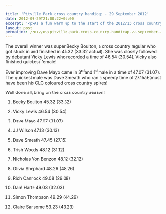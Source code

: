 ```yaml
---

title: 'Pitville Park cross country handicap - 29 September 2012'
date: 2012-09-29T21:00:22+01:00
excerpt: '<p>As a fun warm up to the start of the 2012/13 cross country season 13 CLC striders took part in a 4 mile handicap in Pitville Park. This was perfect training as the Park will host 2 fixtures this season. All we need now is stream jump practiceâ€¦.. </p>'
layout: post
permalink: /2012/09/pitville-park-cross-country-handicap-29-september-2012/
---
```

</p> 

The overall winner was super Becky Boulton, a cross country regular who got stuck in and finished in 45.32 (33.32 actual). She was closely followed by debutant Vicky Lewis who recorded a time of 46.54 (30.54). Vicky also finished quickest female!

Ever improving Dave Mayo came in 3<sup>rd</sup>and 1<sup>st</sup>male in a time of 47.07 (31.07). The quickest male was Dave Smeath who ran a speedy time of 27.15â€¦must have been his CLC coloured cross country spikes!

Well done all, bring on the cross country season!

1) Becky Boulton 45.32 (33.32)

2) Vicky Lewis 46.54 (30.54)

3) Dave Mayo 47.07 (31.07)

4) JJ Wilson 47.13 (30.13)

5) Dave Smeath 47.45 (27.15)

6) Trish Woods 48.12 (31.12)

7) Nicholas Von Benzon 48.12 (32.12)

8) Olivia Shephard 48.26 (48.26)

9) Rich Cannock 49.08 (29.08)

10) Dan! Harte 49.03 (32.03)

11) Simon Thompson 49.29 (44.29)

12) Claire Sansome 53.23 (43.23)</p>